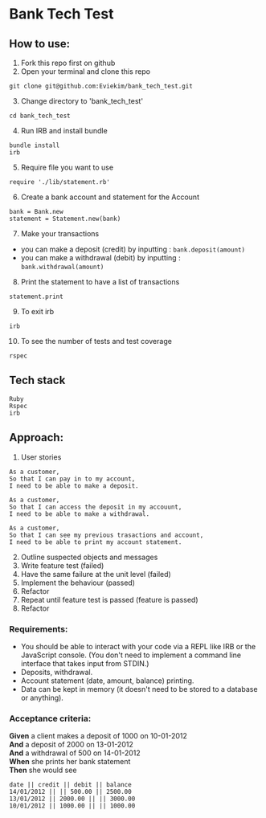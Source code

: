 # Bank Tech Test

## How to use:

1. Fork this repo first on github
2. Open your terminal and clone this repo
```
git clone git@github.com:Eviekim/bank_tech_test.git
```
3. Change directory to 'bank_tech_test'
```
cd bank_tech_test
```
4. Run IRB and install bundle
```
bundle install
irb
```
5. Require file you want to use
```
require './lib/statement.rb'
```
6. Create a bank account and statement for the Account
```
bank = Bank.new
statement = Statement.new(bank)
```
7. Make your transactions
* you can make a deposit (credit) by inputting : ``` bank.deposit(amount) ```
* you can make a withdrawal (debit) by inputting : ``` bank.withdrawal(amount) ```

8. Print the statement to have a list of transactions
```
statement.print
```
9. To exit irb
```
irb
```
10. To see the number of tests and test coverage
```
rspec
```

## Tech stack
```
Ruby
Rspec
irb
```

## Approach:

1. User stories
```
As a customer,
So that I can pay in to my account,
I need to be able to make a deposit.
```
```
As a customer,
So that I can access the deposit in my accouunt,
I need to be able to make a withdrawal.
```
```
As a customer,
So that I can see my previous trasactions and account,
I need to be able to print my account statement.
```

2. Outline suspected objects and messages
3. Write feature test (failed)
4. Have the same failure at the unit level (failed)
5. Implement the behaviour (passed)
6. Refactor
7. Repeat until feature test is passed (feature is passed)
8. Refactor

### Requirements:

* You should be able to interact with your code via a REPL like IRB or the JavaScript console.  (You don't need to implement a command line interface that takes input from STDIN.)
* Deposits, withdrawal.
* Account statement (date, amount, balance) printing.
* Data can be kept in memory (it doesn't need to be stored to a database or anything).

### Acceptance criteria:

**Given** a client makes a deposit of 1000 on 10-01-2012  
**And** a deposit of 2000 on 13-01-2012  
**And** a withdrawal of 500 on 14-01-2012  
**When** she prints her bank statement  
**Then** she would see

```
date || credit || debit || balance
14/01/2012 || || 500.00 || 2500.00
13/01/2012 || 2000.00 || || 3000.00
10/01/2012 || 1000.00 || || 1000.00
```
